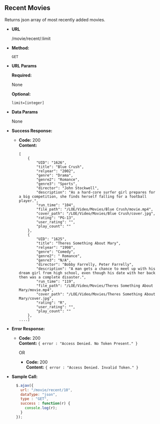 **Recent Movies**
----
  Returns json array of most recently added movies.

* **URL**

  /movie/recent/:limit

* **Method:**

  `GET`

*  **URL Params**

   **Required:**

   None

   **Optional:**

   ``limit=[integer]``

* **Data Params**

  None

* **Success Response:**

  * **Code:** 200 <br />
    **Content:**
    ```
    [
        {
            "UID": "1626",
            "title": "Blue Crush",
            "relyear": "2002",
            "genre": "Drama",
            "genre2": "Romance",
            "genre3": "Sports",
            "director": "John Stockwell",
            "description": "As a hard-core surfer girl prepares for a big competition, she finds herself falling for a football player.",
            "run_time": "104",
            "file_path": "/LOE/Video/Movies/Blue Crush/movie.mp4",
            "cover_path": "/LOE/Video/Movies/Blue Crush/cover.jpg",
            "rating": "PG-13",
            "user_rating": "",
            "play_count": ""
        },
        {
            "UID": "1625",
            "title": "Theres Something About Mary",
            "relyear": "1998",
            "genre": "Comedy",
            "genre2": " Romance",
            "genre3": "N/A",
            "director": "Bobby Farrelly, Peter Farrelly",
            "description": "A man gets a chance to meet up with his dream girl from high school, even though his date with her back then was a complete disaster.",
            "run_time": "119",
            "file_path": "/LOE/Video/Movies/Theres Something About Mary/movie.mp4",
            "cover_path": "/LOE/Video/Movies/Theres Something About Mary/cover.jpg",
            "rating": "R",
            "user_rating": "",
            "play_count": ""
        },
    ....]    
    ```

* **Error Response:**

  * **Code:** 200 <br />
    **Content:** `{ error : "Access Denied. No Token Present." }`

    OR

    * **Code:** 200 <br />
      **Content:** `{ error : "Access Denied. Invalid Token." }`

* **Sample Call:**

  ```javascript
    $.ajax({
      url: "/movie/recent/10",
      dataType: "json",
      type : "GET",
      success : function(r) {
        console.log(r);
      }
    });
  ```
